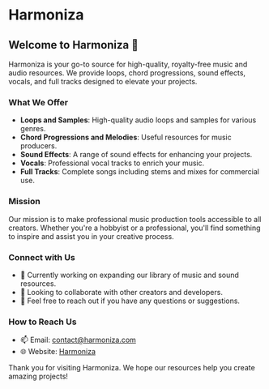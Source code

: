 # Harmoniza

## Welcome to Harmoniza 👋

Harmoniza is your go-to source for high-quality, royalty-free music and audio resources. We provide loops, chord progressions, sound effects, vocals, and full tracks designed to elevate your projects.

### What We Offer
- **Loops and Samples**: High-quality audio loops and samples for various genres.
- **Chord Progressions and Melodies**: Useful resources for music producers.
- **Sound Effects**: A range of sound effects for enhancing your projects.
- **Vocals**: Professional vocal tracks to enrich your music.
- **Full Tracks**: Complete songs including stems and mixes for commercial use.

### Mission
Our mission is to make professional music production tools accessible to all creators. Whether you're a hobbyist or a professional, you'll find something to inspire and assist you in your creative process.

### Connect with Us
- 🌱 Currently working on expanding our library of music and sound resources.
- 👯 Looking to collaborate with other creators and developers.
- 💬 Feel free to reach out if you have any questions or suggestions.

### How to Reach Us
- 📫 Email: contact@harmoniza.com
- 🌐 Website: [Harmoniza](https://harmoniza.com)

Thank you for visiting Harmoniza. We hope our resources help you create amazing projects!

<!--
**Harmoniza/harmoniza** is a ✨ _special_ ✨ repository because its `README.md` (this file) appears on your GitHub profile.
-->
